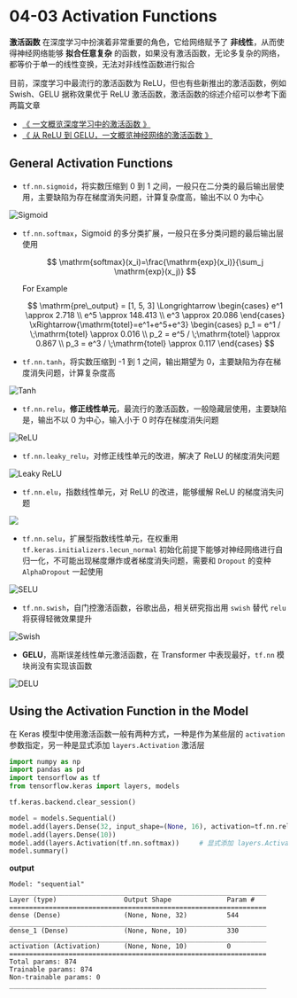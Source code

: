 # 04-03 Activation Functions

**激活函数** 在深度学习中扮演着非常重要的角色，它给网络赋予了 **非线性**，从而使得神经网络能够 **拟合任意复杂** 的函数，如果没有激活函数，无论多复杂的网络，都等价于单一的线性变换，无法对非线性函数进行拟合

目前，深度学习中最流行的激活函数为 ReLU，但也有些新推出的激活函数，例如 Swish、GELU 据称效果优于 ReLU 激活函数，激活函数的综述介绍可以参考下面两篇文章

- [《 一文概览深度学习中的激活函数 》](https://zhuanlan.zhihu.com/p/98472075)
- [《 从 ReLU 到 GELU，一文概览神经网络的激活函数 》](https://zhuanlan.zhihu.com/p/98863801)

## General Activation Functions

- `tf.nn.sigmoid`，将实数压缩到 0 到 1 之间，一般只在二分类的最后输出层使用，主要缺陷为存在梯度消失问题，计算复杂度高，输出不以 0 为中心

![Sigmoid](./figs/4-3-sigmoid.png)

- `tf.nn.softmax`，Sigmoid 的多分类扩展，一般只在多分类问题的最后输出层使用

    $$
    \mathrm{softmax}(x_i)=\frac{\mathrm{exp}(x_i)}{\sum_j \mathrm{exp}(x_j)}
    $$

    For Example

    $$
    \mathrm{pre\_output} = [1, 5, 3]
    \Longrightarrow
    \begin{cases}
        e^1 \approx 2.718 \\
        e^5 \approx 148.413 \\
        e^3 \approx 20.086
    \end{cases}
    \xRightarrow{\mathrm{totel}=e^1+e^5+e^3}
    \begin{cases}
        p_1 = e^1 / \;\mathrm{totel} \approx 0.016 \\
        p_2 = e^5 / \;\mathrm{totel} \approx 0.867 \\
        p_3 = e^3 / \;\mathrm{totel} \approx 0.117
    \end{cases}
    $$

- `tf.nn.tanh`，将实数压缩到 -1 到 1 之间，输出期望为 0，主要缺陷为存在梯度消失问题，计算复杂度高

![Tanh](./figs/4-3-tanh.png)

- `tf.nn.relu`，**修正线性单元**，最流行的激活函数，一般隐藏层使用，主要缺陷是，输出不以 0 为中心，输入小于 0 时存在梯度消失问题

![ReLU](./figs/4-3-relu.png)

- `tf.nn.leaky_relu`，对修正线性单元的改进，解决了 ReLU 的梯度消失问题

![Leaky ReLU](./figs/4-3-leaky-relu.png)

- `tf.nn.elu`，指数线性单元，对 ReLU 的改进，能够缓解 ReLU 的梯度消失问题

![](./figs/4-3-elu.png)

- `tf.nn.selu`，扩展型指数线性单元，在权重用 `tf.keras.initializers.lecun_normal` 初始化前提下能够对神经网络进行自归一化，不可能出现梯度爆炸或者梯度消失问题，需要和 `Dropout` 的变种 `AlphaDropout` 一起使用

![SELU](./figs/4-3-selu.png)

- `tf.nn.swish`，自门控激活函数，谷歌出品，相关研究指出用 `swish` 替代 `relu` 将获得轻微效果提升

![Swish](./figs/4-3-swish.png)

* **GELU**，高斯误差线性单元激活函数，在 Transformer 中表现最好，`tf.nn` 模块尚没有实现该函数

![DELU](./figs/4-3-gelu.png)

## Using the Activation Function in the Model

在 Keras 模型中使用激活函数一般有两种方式，一种是作为某些层的 `activation` 参数指定，另一种是显式添加 `layers.Activation` 激活层

```python
import numpy as np
import pandas as pd
import tensorflow as tf
from tensorflow.keras import layers, models

tf.keras.backend.clear_session()

model = models.Sequential()
model.add(layers.Dense(32, input_shape=(None, 16), activation=tf.nn.relu))  # 通过 activation 参数指定
model.add(layers.Dense(10))
model.add(layers.Activation(tf.nn.softmax))     # 显式添加 layers.Activation 激活层
model.summary()
```

**output**

```console
Model: "sequential"
_________________________________________________________________
Layer (type)                 Output Shape              Param #
=================================================================
dense (Dense)                (None, None, 32)          544
_________________________________________________________________
dense_1 (Dense)              (None, None, 10)          330
_________________________________________________________________
activation (Activation)      (None, None, 10)          0
=================================================================
Total params: 874
Trainable params: 874
Non-trainable params: 0
_________________________________________________________________
```
